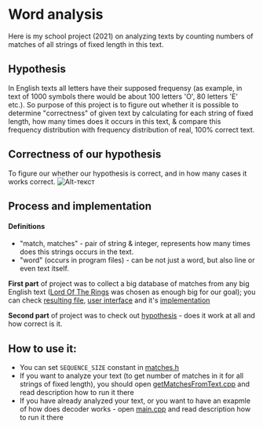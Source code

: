 # Word analysis
Here is my school project (2021) on analyzing texts by counting numbers of matches of all strings of fixed length in this text.

## Hypothesis
In English texts all letters have their supposed frequensy (as example, in text of 1000 symbols there would be about 100 letters 'O', 80 letters 'E' etc.). So purpose of this project is to figure out whether it is possible to determine "correctness" of given text by calculating for each string of fixed length, how many times does it occurs in this text, & compare this frequency distribution with frequency distribution of real, 100% correct text.

## Correctness of our hypothesis
To figure our whether our hypothesis is correct, and in how many cases it works correct. 
![Alt-текст](https://avatars1.githubusercontent.com/u/5384215?v=3&s=460 "Орк")
## Process and implementation

#### Definitions
- "match, matches" - pair of string & integer, represents how many times does this strings occurs in the text.
- "word" (occurs in program files) - can be not just a word, but also line or even text itself.

**First part** of project was to collect a big database of matches from any big English text ([Lord Of The Rings](https://en.wikipedia.org/wiki/The_Lord_of_the_Rings) was chosen as enough big for our goal); you can check [resulting file](https://github.com/andzh1/words-analysis/blob/main/LordMatches.txt), [user interface](https://github.com/andzh1/words-analysis/blob/main/getMatchesFromText.cpp) and it's [implementation](https://github.com/andzh1/words-analysis/blob/main/getMatchesFromText.cpp)

**Second part** of project was to check out [hypothesis](#Hypothesis) - does it work at all and how correct is it.

## How to use it:
- You can set `SEQUENCE_SIZE` constant in [matches.h](https://github.com/andzh1/words-analysis/blob/main/matches.h)
- If you want to analyze your text (to get number of matches in it for all strings of fixed length), you should open [getMatchesFromText.cpp](https://github.com/andzh1/words-analysis/blob/main/getMatchesFromText.cpp) and read description how to run it there
- If you have already analyzed your text, or you want to have an exapmle of how does decoder works - open [main.cpp](https://github.com/andzh1/words-analysis/blob/main/main.cpp) and read description how to run it there
